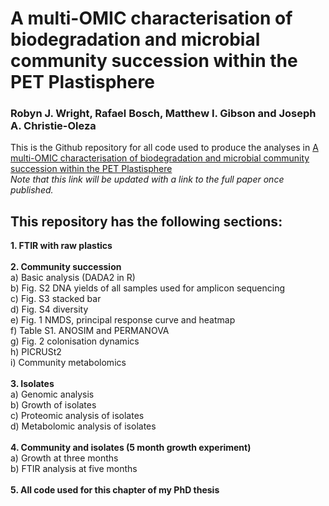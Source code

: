 # A multi-OMIC characterisation of biodegradation and microbial community succession within the PET Plastisphere
### Robyn J. Wright, Rafael Bosch, Matthew I. Gibson and Joseph A. Christie-Oleza

This is the Github repository for all code used to produce the analyses in [A multi-OMIC characterisation of biodegradation and microbial community succession within the PET Plastisphere](https://www.microbiologyresearch.org/content/journal/acmi/10.1099/acmi.ac2019.po0168)</br>
<i>Note that this link will be updated with a link to the full paper once published.</i></br>

## This repository has the following sections:</br>
**1. FTIR with raw plastics**</br></br>
**2. Community succession**</br>
  a) Basic analysis (DADA2 in R)</br>
  b) Fig. S2 DNA yields of all samples used for amplicon sequencing</br>
  c) Fig. S3 stacked bar</br>
  d) Fig. S4 diversity</br>
  e) Fig. 1 NMDS, principal response curve and heatmap</br>
  f) Table S1. ANOSIM and PERMANOVA</br>
  g) Fig. 2 colonisation dynamics</br>
  h) PICRUSt2</br>
  i) Community metabolomics</br></br>
**3. Isolates**</br>
  a) Genomic analysis</br>
  b) Growth of isolates</br>
  c) Proteomic analysis of isolates</br>
  d) Metabolomic analysis of isolates</br></br>
**4. Community and isolates (5 month growth experiment)**</br>
  a) Growth at three months</br>
  b) FTIR analysis at five months</br></br>
**5. All code used for this chapter of my PhD thesis**
